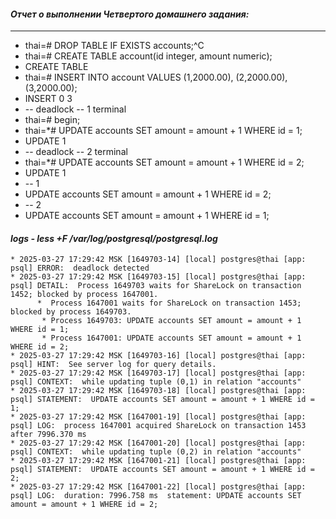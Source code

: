 #### *Отчет о выполнении Четвертого домашнего задания:*

---
* thai=# DROP TABLE IF EXISTS accounts;^C
* thai=# CREATE TABLE account(id integer, amount numeric);
* CREATE TABLE
* thai=# INSERT INTO account VALUES (1,2000.00), (2,2000.00), (3,2000.00);
* INSERT 0 3
* -- deadlock
-- 1 terminal
* thai=# begin;
* thai=*# UPDATE accounts SET amount = amount + 1 WHERE id = 1;
* UPDATE 1
* -- deadlock
-- 2 terminal
* thai=*# UPDATE accounts SET amount = amount + 1 WHERE id = 2;
* UPDATE 1
* -- 1
* UPDATE accounts SET amount = amount + 1 WHERE id = 2;
* -- 2
* UPDATE accounts SET amount = amount + 1 WHERE id = 1;

#### *logs - less +F /var/log/postgresql/postgresql.log*
```
* 2025-03-27 17:29:42 MSK [1649703-14] [local] postgres@thai [app: psql] ERROR:  deadlock detected
* 2025-03-27 17:29:42 MSK [1649703-15] [local] postgres@thai [app: psql] DETAIL:  Process 1649703 waits for ShareLock on transaction 1452; blocked by process 1647001.
      *  Process 1647001 waits for ShareLock on transaction 1453; blocked by process 1649703.
       * Process 1649703: UPDATE accounts SET amount = amount + 1 WHERE id = 1;
       * Process 1647001: UPDATE accounts SET amount = amount + 1 WHERE id = 2;
* 2025-03-27 17:29:42 MSK [1649703-16] [local] postgres@thai [app: psql] HINT:  See server log for query details.
* 2025-03-27 17:29:42 MSK [1649703-17] [local] postgres@thai [app: psql] CONTEXT:  while updating tuple (0,1) in relation "accounts"
* 2025-03-27 17:29:42 MSK [1649703-18] [local] postgres@thai [app: psql] STATEMENT:  UPDATE accounts SET amount = amount + 1 WHERE id = 1;
* 2025-03-27 17:29:42 MSK [1647001-19] [local] postgres@thai [app: psql] LOG:  process 1647001 acquired ShareLock on transaction 1453 after 7996.370 ms
* 2025-03-27 17:29:42 MSK [1647001-20] [local] postgres@thai [app: psql] CONTEXT:  while updating tuple (0,2) in relation "accounts"
* 2025-03-27 17:29:42 MSK [1647001-21] [local] postgres@thai [app: psql] STATEMENT:  UPDATE accounts SET amount = amount + 1 WHERE id = 2;
* 2025-03-27 17:29:42 MSK [1647001-22] [local] postgres@thai [app: psql] LOG:  duration: 7996.758 ms  statement: UPDATE accounts SET amount = amount + 1 WHERE id = 2;
```

